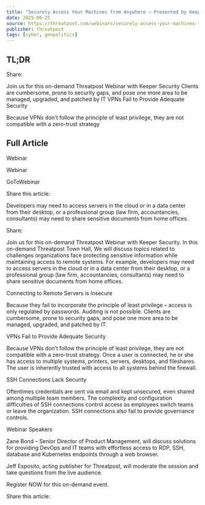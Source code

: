```yaml
---
title: "Securely Access Your Machines from Anywhere – Presented by Keeper Security"
date: 2025-06-25
source: https://threatpost.com/webinars/securely-access-your-machines-from-anywhere-presented-by-keeper-security/
publisher: threatpost
tags: [cyber, geopolitics]
---
```


## TL;DR

Share:

Join us for this on-demand Threatpost Webinar with Keeper Security Clients are cumbersome, prone to security gaps, and pose one more area to be managed, upgraded, and patched by IT VPNs Fail to Provide Adequate Security

Because VPNs don’t follow the principle of least privilege, they are not compatible with a zero-trust strategy

## Full Article

Webinar

Webinar

GoToWebinar

Share this article:

Developers may need to access servers in the cloud or in a data center from their desktop, or a professional group (law firm, accountancies, consultants) may need to share sensitive documents from home offices.

Share:

Join us for this on-demand Threatpost Webinar with Keeper Security. In this on-demand Threatpost Town Hall, We will discuss topics related to challenges organizations face protecting sensitive information while maintaining access to remote systems. For example, developers may need to access servers in the cloud or in a data center from their desktop, or a professional group (law firm, accountancies, consultants) may need to share sensitive documents from home offices.

Connecting to Remote Servers is Insecure

Because they fail to incorporate the principle of least privilege – access is only regulated by passwords. Auditing is not possible. Clients are cumbersome, prone to security gaps, and pose one more area to be managed, upgraded, and patched by IT.

VPNs Fail to Provide Adequate Security

Because VPNs don’t follow the principle of least privilege, they are not compatible with a zero-trust strategy. Once a user is connected, he or she has access to multiple systems, printers, servers, desktops, and fileshares. The user is inherently trusted with access to all systems behind the firewall.

SSH Connections Lack Security

Oftentimes credentials are sent via email and kept unsecured, even shared among multiple team members. The complexity and configuration difficulties of SSH connections control access as employees switch teams or leave the organization. SSH connections also fail to provide governance controls.

Webinar Speakers

Zane Bond – Senior Director of Product Management, will discuss solutions for providing DevOps and IT teams with effortless access to RDP, SSH, database and Kubernetes endpoints through a web browser.

Jeff Esposito, acting publisher for Threatpost, will moderate the session and take questions from the live audience.

Register NOW for this on-demand event.

Share this article: